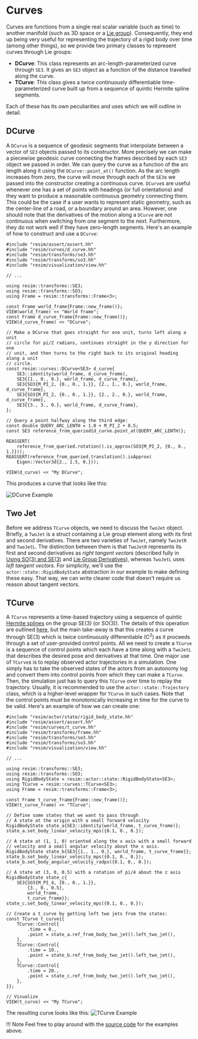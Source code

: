# Curves

Curves are functions from a single real scalar variable (such as time) to
another manifold (such as 3D space or a [Lie
group](../transforms/liegroups.md)). Consequently, they end up being very
useful for representing the trajectory of a rigid body over time (among other
things), so we provide two primary classes to represent curves through Lie
groups:

 - **DCurve**: This class represents an arc-length-parameterized curve through
   `SE3`. It gives an `SE3` object as a function of the distance travelled
   along the curve.
 - **TCurve**: This class gives a twice continuously differentiable
   time-parameterized curve built up from a sequence of quintic Hermite spline
   segments.

Each of these has its own peculiarities and uses which we will outline in
detail.

## DCurve

A `DCurve` is a sequence of geodesic segments that interpolate between a vector
of `SE3` objects passed to its constructor. More precisely we can make a
piecewise geodesic curve connecting the frames described by each `SE3` object
we passed in order. We can query the curve as a function of the arc length
along it using the `DCurve::point_at()` function. As the arc length increases
from zero, the curve will move through each of the `SE3`s we passed into the
constructor creating a continuous curve. `DCurve`s are useful whenever one has
a set of points with headings (or full orientations) and they want to produce a
reasonable continuous geometry connecting them. This could be the case if a
user wants to represent static geometry, such as the center-line of a road, or
a boundary around an area. However, one should note that the derivatives of the
motion along a `DCurve` are not continuous when switching from one segment to
the next. Furthermore, they do not work well if they have zero-length segments.
Here's an example of how to construct and use a `DCurve`:

```
#include "resim/assert/assert.hh"
#include "resim/curves/d_curve.hh" 
#include "resim/transforms/se3.hh"
#include "resim/transforms/so3.hh"
#include "resim/visualization/view.hh"

// ...

using resim::transforms::SE3;
using resim::transforms::SO3;
using Frame = resim::transforms::Frame<3>;

const Frame world_frame{Frame::new_frame()};
VIEW(world_frame) << "World frame";
const Frame d_curve_frame{Frame::new_frame()};
VIEW(d_curve_frame) << "DCurve";

// Make a DCurve that goes straight for one unit, turns left along a unit
// circle for pi/2 radians, continues straight in the y direction for one
// unit, and then turns to the right back to its original heading along a unit
// circle.
const resim::curves::DCurve<SE3> d_curve{
    SE3::identity(world_frame, d_curve_frame),
    SE3{{1., 0., 0.}, world_frame, d_curve_frame},
    SE3{SO3{M_PI_2, {0., 0., 1.}}, {2., 1., 0.}, world_frame, d_curve_frame},
    SE3{SO3{M_PI_2, {0., 0., 1.}}, {2., 2., 0.}, world_frame, d_curve_frame},
    SE3{{3., 3., 0.}, world_frame, d_curve_frame},
};

// Query a point halfway along the third edge:
const double QUERY_ARC_LENTH = 1.0 + M_PI_2 + 0.5;
const SE3 reference_from_queried{d_curve.point_at(QUERY_ARC_LENTH)};

REASSERT(
    reference_from_queried.rotation().is_approx(SO3{M_PI_2, {0., 0., 1.}}));
REASSERT(reference_from_queried.translation().isApprox(
    Eigen::Vector3d{2., 1.5, 0.}));

VIEW(d_curve) << "My DCurve";

```

This produces a curve that looks like this:

![DCurve Example](./d_curve.png)

## Two Jet

Before we address `TCurve` objects, we need to discuss the `TwoJet` object.
Briefly, a `TwoJet` is a struct containing a Lie group element along with its
first and second derivatives. There are two varieties of `TwoJet`, namely
`TwoJetR` and `TwoJetL`. The distinction between them is that `TwoJetR`
represents its first and second derivatives as *right tangent vectors*
(described fully in [Using SO(3) and
SE(3)](/resim/transforms/using_liegroups) and [Lie Group
Derivatives](/resim/transforms/liegroup_derivatives)), whereas `TwoJetL`
uses *left tangent vectors*. For simplicity, we'll use the
`actor::state::RigidBodyState` abstraction in our example to make defining
these easy. That way, we can write clearer code that doesn't require us reason
about tangent vectors.

## TCurve

A `TCurve` represents a time-based trajectory using a sequence of quintic
[Hermite splines](https://en.wikipedia.org/wiki/Hermite_interpolation) on the
group $\text{SE(3)}$ (or $\text{SO(3)}$). The details of this operation are
outlined [here](https://ethaneade.com/lie_spline.pdf), but the main take-away
is that this creates a curve through $\text{SE(3)}$ which is twice continuously
differentiable ($\text{C}^2$) as it proceeds through a set of user-provided
control points. All we need to create a `TCurve` is a sequence of control
points which each have a time along with a `TwoJetL` that describes the desired
pose and derivatives at that time. One major use of `TCurve`s is to replay
observed actor trajectories in a simulation. One simply has to take the
observed states of the actors from an autonomy log and convert them into
control points from which they can make a `TCurve`. Then, the simulation just
has to query this `TCurve` over time to replay the trajectory. Usually, it is
recommended to use the `actor::state::Trajectory` class, which is a
higher-level wrapper for `TCurve` in such cases. Note that the control points
must be monotonically increasing in time for the curve to be valid. Here's an
example of how we can create one:

```
#include "resim/actor/state/rigid_body_state.hh"
#include "resim/assert/assert.hh"
#include "resim/curves/t_curve.hh"
#include "resim/transforms/frame.hh"
#include "resim/transforms/se3.hh"
#include "resim/transforms/so3.hh"
#include "resim/visualization/view.hh"

// ...

using resim::transforms::SE3;
using resim::transforms::SO3;
using RigidBodyState = resim::actor::state::RigidBodyState<SE3>;
using TCurve = resim::curves::TCurve<SE3>;
using Frame = resim::transforms::Frame<3>;

const Frame t_curve_frame{Frame::new_frame()};
VIEW(t_curve_frame) << "TCurve";

// Define some states that we want to pass through
// A state at the origin with a small forward velocity
RigidBodyState state_a{SE3::identity(world_frame, t_curve_frame)};
state_a.set_body_linear_velocity_mps({0.1, 0., 0.});

// A state at (1, 1, 0) oriented along the x axis with a small forward
// velocity and a small angular velocity about the x axis.
RigidBodyState state_b{SE3{{1., 1., 0.}, world_frame, t_curve_frame}};
state_b.set_body_linear_velocity_mps({0.1, 0., 0.});
state_b.set_body_angular_velocity_radps({0.1, 0., 0.});

// A state at (3, 0, 0.5) with a rotation of pi/4 about the z axis
RigidBodyState state_c{
    SE3{SO3{M_PI_4, {0., 0., 1.}},
        {3., 0., 0.5},
        world_frame,
        t_curve_frame}};
state_c.set_body_linear_velocity_mps({0.1, 0., 0.});

// Create a t_curve by getting left two jets from the states:
const TCurve t_curve{{
    TCurve::Control{
        .time = 0.,
        .point = state_a.ref_from_body_two_jet().left_two_jet(),
    },
    TCurve::Control{
        .time = 10.,
        .point = state_b.ref_from_body_two_jet().left_two_jet(),
    },
    TCurve::Control{
        .time = 20.,
        .point = state_c.ref_from_body_two_jet().left_two_jet(),
    },
}};

// Visualize
VIEW(t_curve) << "My TCurve";
```

The resulting curve looks like this:
![TCurve Example](./t_curve.png)

!!! Note
    Feel free to play around with the [source
    code](https://github.com/resim-ai/open-core/blob/main/resim/examples/curves.cc)
    for the examples above.
